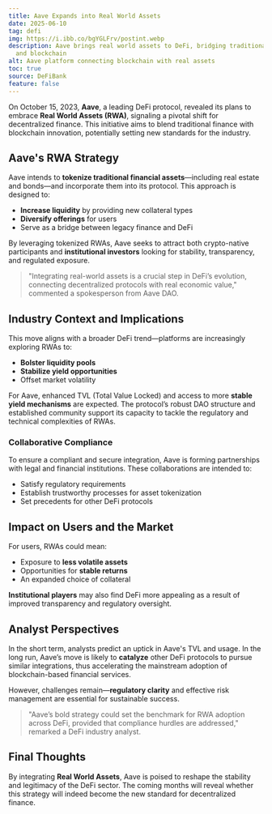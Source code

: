 ```yaml
---
title: Aave Expands into Real World Assets
date: 2025-06-10
tag: defi
img: https://i.ibb.co/bgYGLFrv/postint.webp
description: Aave brings real world assets to DeFi, bridging traditional finance
  and blockchain
alt: Aave platform connecting blockchain with real assets
toc: true
source: DeFiBank
feature: false
---
```


On October 15, 2023, **Aave**, a leading DeFi protocol, revealed its plans to embrace **Real World Assets (RWA)**, signaling a pivotal shift for decentralized finance. This initiative aims to blend traditional finance with blockchain innovation, potentially setting new standards for the industry.

## Aave's RWA Strategy

Aave intends to **tokenize traditional financial assets**—including real estate and bonds—and incorporate them into its protocol. This approach is designed to:

- **Increase liquidity** by providing new collateral types
- **Diversify offerings** for users
- Serve as a bridge between legacy finance and DeFi

By leveraging tokenized RWAs, Aave seeks to attract both crypto-native participants and **institutional investors** looking for stability, transparency, and regulated exposure.

> "Integrating real-world assets is a crucial step in DeFi’s evolution, connecting decentralized protocols with real economic value," commented a spokesperson from Aave DAO.

## Industry Context and Implications

This move aligns with a broader DeFi trend—platforms are increasingly exploring RWAs to:

- **Bolster liquidity pools**
- **Stabilize yield opportunities**
- Offset market volatility

For Aave, enhanced TVL (Total Value Locked) and access to more **stable yield mechanisms** are expected. The protocol’s robust DAO structure and established community support its capacity to tackle the regulatory and technical complexities of RWAs.

### Collaborative Compliance

To ensure a compliant and secure integration, Aave is forming partnerships with legal and financial institutions. These collaborations are intended to:

- Satisfy regulatory requirements
- Establish trustworthy processes for asset tokenization
- Set precedents for other DeFi protocols

## Impact on Users and the Market

For users, RWAs could mean:

- Exposure to **less volatile assets**
- Opportunities for **stable returns**
- An expanded choice of collateral

**Institutional players** may also find DeFi more appealing as a result of improved transparency and regulatory oversight.

## Analyst Perspectives

In the short term, analysts predict an uptick in Aave's TVL and usage. In the long run, Aave’s move is likely to **catalyze** other DeFi protocols to pursue similar integrations, thus accelerating the mainstream adoption of blockchain-based financial services.

However, challenges remain—**regulatory clarity** and effective risk management are essential for sustainable success.

> "Aave’s bold strategy could set the benchmark for RWA adoption across DeFi, provided that compliance hurdles are addressed," remarked a DeFi industry analyst.

## Final Thoughts

By integrating **Real World Assets**, Aave is poised to reshape the stability and legitimacy of the DeFi sector. The coming months will reveal whether this strategy will indeed become the new standard for decentralized finance.
